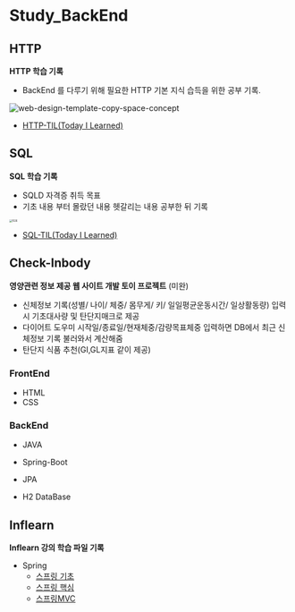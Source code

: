 # Study_BackEnd







## HTTP



**HTTP 학습 기록**

- BackEnd 를 다루기 위해 필요한 HTTP 기본 지식 습득을 위한 공부 기록.



![web-design-template-copy-space-concept](C:\Users\chltm\Downloads\web-design-template-copy-space-concept.jpg)



- [HTTP-TIL(Today I Learned)](https://github.com/PgmJun/Study_BackEnd/blob/main/HTTP/HTTP-TIL.md#http-til)





## SQL



**SQL 학습 기록**

- SQLD 자격증 취득 목표
- 기초 내용 부터 몰랐던 내용 헷갈리는 내용 공부한 뒤 기록



<img src="C:\Users\chltm\OneDrive\바탕 화면\1026.jpg" alt="1026" style="zoom:30%;" />



- [SQL-TIL(Today I Learned)](https://github.com/PgmJun/Study_BackEnd/blob/main/SQL/SQL-TIL.md#sql-til)



## Check-Inbody



**영양관련 정보 제공 웹 사이트 개발 토이 프로젝트** (미완)

- 신체정보 기록(성별/ 나이/ 체중/ 몸무게/ 키/ 일일평균운동시간/ 일상활동량) 입력 시
  기초대사량 및 탄단지매크로 제공
- 다이어트 도우미
  시작일/종료일/현재체중/감량목표체중 입력하면 DB에서 최근 신체정보 기록 불러와서 계산해줌
- 탄단지 식품 추천(GI,GL지표 같이 제공)



### FrontEnd

- HTML
- CSS 



### BackEnd

- JAVA
- Spring-Boot

- JPA
- H2 DataBase





## Inflearn



**Inflearn 강의 학습 파일 기록**

- Spring
  - [스프링 기초](https://github.com/PgmJun/Study_BackEnd/tree/main/inflearn/Spring/core)
  - [스프링 핵심](https://github.com/PgmJun/Study_BackEnd/tree/main/inflearn/Spring/hello-spring)
  - [스프링MVC](https://github.com/PgmJun/Study_BackEnd/tree/main/inflearn/Spring/servlet)